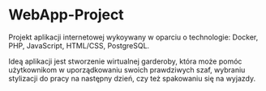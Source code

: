 # WebApp-Project
Projekt aplikacji internetowej wykoywany w oparciu o technologie: Docker, PHP, JavaScript, HTML/CSS, PostgreSQL.

Ideą aplikacji jest stworzenie wirtualnej garderoby, która może pomóc użytkownikom w uporządkowaniu swoich prawdziwych szaf, wybraniu stylizacji do pracy na następny dzień,
czy też spakowaniu się na wyjazdy.
